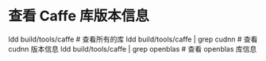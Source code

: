 # 查看 Caffe 库版本信息
ldd build/tools/caffe # 查看所有的库
ldd build/tools/caffe | grep cudnn # 查看cudnn 版本信息
ldd build/tools/caffe | grep openblas # 查看 openblas 库信息